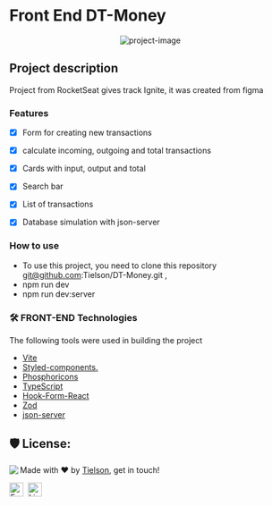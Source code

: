 # Front End DT-Money

   <p align="center"><img src="https://i.imgur.com/ePNm7LY.png" alt="project-image"></p>


## Project description

<p>Project from RocketSeat gives track Ignite, it was created from figma</p>


### Features

- [x] Form for creating new transactions
- [x] calculate incoming, outgoing and total transactions
- [x] Cards with input, output and total
- [x] Search bar
- [x] List of transactions
- [x] Database simulation with json-server


### How to use

- To use this project, you need to clone this repository git@github.com:Tielson/DT-Money.git ,
- npm run dev
- npm run dev:server

### 🛠 FRONT-END Technologies

The following tools were used in building the project

- [Vite](https://vitejs.dev/guide/)
- [Styled-components.](https://styled-components.com/)
- [Phosphoricons](https://phosphoricons.com/)
- [TypeScript](https://www.typescriptlang.org/)
- [Hook-Form-React](https://www.react-hook-form.com/)
- [Zod](https://zod.dev/)
- [json-server](https://www.npmjs.com/package/@types/json-server)

<h2>🛡️ License:</h2>

<img align="left" src="https://avatars.githubusercontent.com/Tielson?size=100">

Made with ❤️ by [Tielson](https://github.com/Tielson), get in touch!

<a href="mailto:filipe_thielsom@hotmail.com" target="_blank"><img src="https://img.shields.io/badge/Email-D14836?style=flat&logo=gmail&logoColor=white" alt= "Email Badge" height="25"></a>&nbsp;
<a href="https://www.linkedin.com/in/filipe-tielson-developer/" target="_blank"><img src="https://img.shields.io/badge/Linkedin-0077B5 ?style=flat&logo=linkedin&logoColor=white" alt="LinkedIn Badge" height="25"></a>&nbsp;

<br clear="left"/>